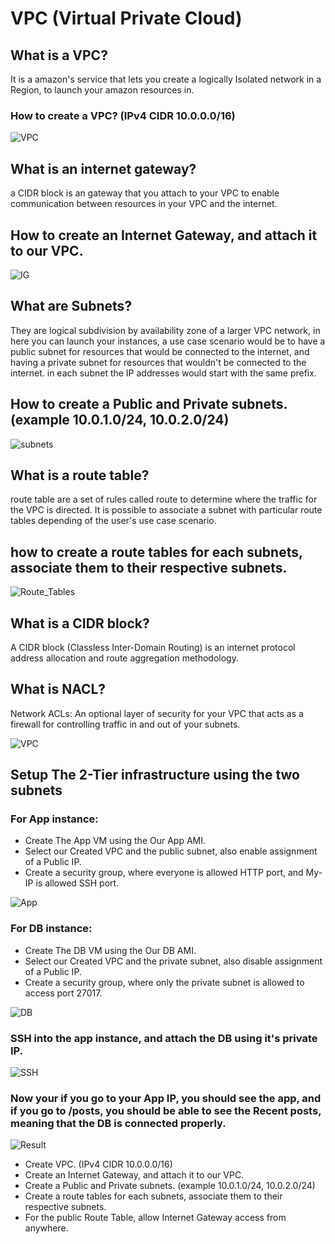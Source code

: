 # VPC (Virtual Private Cloud)

## What is a VPC?
It is a amazon's service that lets you create a logically Isolated network in a Region, to launch your amazon resources in.

### How to create a VPC? (IPv4 CIDR 10.0.0.0/16)

![VPC](GIF/../GIFs/VPC.gif)


## What is an internet gateway?
a CIDR block is an gateway that you attach to your VPC to enable communication between resources in your VPC and the internet.

## How to create an Internet Gateway, and attach it to our VPC.

![IG](GIF/../GIFs/IG.gif)


## What are Subnets?
They are logical subdivision by availability zone of a larger VPC network, in here you can launch your instances, a use case scenario would be to have a public subnet for resources that would be connected to the internet, and having a private subnet for resources that wouldn't be connected to the internet. in each subnet the IP addresses would start with the same prefix.

## How to create a Public and Private subnets. (example 10.0.1.0/24, 10.0.2.0/24)

![subnets](GIF/../GIFs/subnets.gif)


## What is a route table? 
route table are a set of rules called route to determine where the traffic for the VPC is directed. It is possible to associate a subnet with particular route tables depending of the user's use case scenario.

## how to create a route tables for each subnets, associate them to their respective subnets.

![Route_Tables](GIF/../GIFs/Route_Tables.gif)


## What is a CIDR block?
A CIDR block (Classless Inter-Domain Routing) is an internet protocol address allocation and route aggregation methodology.

## What is NACL?
Network ACLs: An optional layer of security for your VPC that acts as a firewall for controlling traffic in and out of your subnets.



![VPC](VPC.png)

## Setup The 2-Tier infrastructure using the two subnets
### For App instance:
- Create The App VM using the Our App AMI.
- Select our Created VPC and the public subnet, also enable assignment of a Public IP.
- Create a security group, where everyone is allowed HTTP port, and My-IP is allowed SSH port.

![App](GIF/../GIFs/Create_App_instance.gif)


### For DB instance:
- Create The DB VM using the Our DB AMI.
- Select our Created VPC and the private subnet, also disable assignment of a Public IP.
- Create a security group, where only the private subnet is allowed to access port 27017.

![DB](GIF/../GIFs/Create_DB_instance.gif)


### SSH into the app instance, and attach the DB using it's private IP.

![SSH](GIF/../GIFs/Connecting_App_to_DB.gif)


### Now your if you go to your App IP, you should see the app, and if you go to /posts, you should be able to see the Recent posts, meaning that the DB is connected properly.

![Result](GIF/../GIFs/Result.gif)




- Create VPC. (IPv4 CIDR 10.0.0.0/16)
- Create an Internet Gateway, and attach it to our VPC.
- Create a Public and Private subnets. (example 10.0.1.0/24, 10.0.2.0/24)
- Create a route tables for each subnets, associate them to their respective subnets.
- For the public Route Table, allow Internet Gateway access from anywhere.